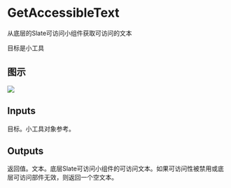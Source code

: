 # GetAccessibleText

从底层的Slate可访问小组件获取可访问的文本

目标是小工具

## 图示

![]($-20221218-21341209.png)

## Inputs

目标。小工具对象参考。  

## Outputs

返回值。文本。底层Slate可访问小组件的可访问文本。如果可访问性被禁用或底层可访问部件无效，则返回一个空文本。
